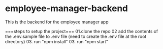 # employee-manager-backend
This is the backend for the employee manager app

===steps to setup the project===
01.clone the repo
02 add the contents of the .env.sample file to .env file (need to create the .env file at the root directory)
03. run "npm install"
03. run "npm start"

